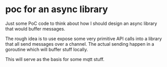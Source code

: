 # poc for an async library

Just some PoC code to think about how I should design an async library that would buffer messages.

The rough idea is to use expose some very primitive API calls into a library that all send messages over a channel. The
actual sending happen in a goroutine which will buffer stuff locally.

This will serve as the basis for some mqtt stuff.